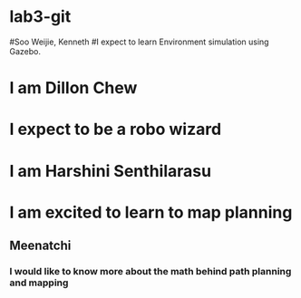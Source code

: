 # lab3-git

#Soo Weijie, Kenneth
#I expect to learn Environment simulation using Gazebo.


# I am Dillon Chew
# I expect to be a robo wizard

# I am Harshini Senthilarasu
# I am excited to learn to map planning
## Meenatchi 
### I would like to know more about the math behind path planning and mapping


